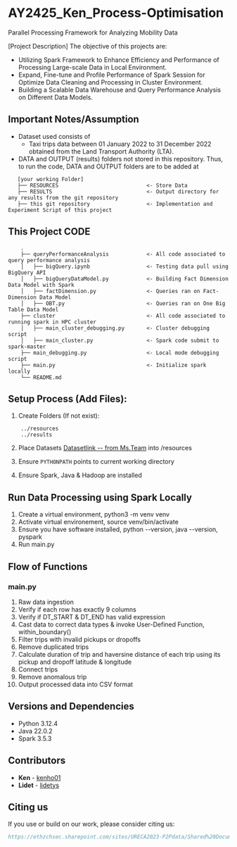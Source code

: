 # AY2425_Ken_Process-Optimisation
Parallel Processing Framework for Analyzing Mobility Data

[Project Description]
The objective of this projects are: 
- Utilizing Spark Framework to Enhance Efficiency and Performance of Processing Large-scale Data in Local Environment.
- Expand, Fine-tune and Profile Performance of Spark Session for Optimize Data Cleaning and Processing in Cluster Environment.
- Building a Scalable Data Warehouse and Query Performance Analysis on Different Data Models.


## Important Notes/Assumption
- Dataset used consists of 
    - Taxi trips data between 01 January 2022 to 31 December 2022 obtained from the Land Transport Authority (LTA).
- DATA and OUTPUT (results) folders not stored in this repository. Thus, to run the code, DATA and OUTPUT folders are to be added at 
```
   [your working Folder]
   ├── RESOURCES                            <- Store Data
   ├── RESULTS                              <- Output directory for any results from the git repository
   ├── this git repository                  <- Implementation and Experiment Script of this project 
```


## This Project CODE 
```
    .
    ├── queryPerformanceAnalysis            <- All code associated to query performance analysis 
    │   ├── bigQuery.ipynb                  <- Testing data pull using BigQuery API
    │   ├── bigQueryDataModel.py            <- Building Fact Dimension Data Model with Spark
    │   ├── factDimension.py                <- Queries ran on Fact-Dimension Data Model
    │   ├── OBT.py                          <- Queries ran on One Big Table Data Model
    ├── cluster                             <- All code associated to running spark in HPC cluster 
    │   ├── main_cluster_debugging.py       <- Cluster debugging script
    │   ├── main_cluster.py                 <- Spark code submit to spark-master
    ├── main_debugging.py                   <- Local mode debugging script
    ├── main.py                             <- Initialize spark locally
    └── README.md
```


## Setup Process (Add Files):
1. Create Folders (If not exist):
```
    ../resources
    ../results
```

2. Place Datasets [Datasetlink -- from Ms.Team](google.com) into /resources

3. Ensure `PYTHONPATH` points to current working directory

4. Ensure Spark, Java & Hadoop are installed 


## Run Data Processing using Spark Locally 
1. Create a virtual environment, python3 -m venv venv
2. Activate virtual environement, source venv/bin/activate
3. Ensure you have software installed, python --version, java --version, pyspark
4. Run main.py


## Flow of Functions
### main.py
1. Raw data ingestion 
2. Verify if each row has exactly 9 columns
3. Verify if DT_START & DT_END has valid expression
4. Cast data to correct data types & invoke User-Defined Function, within_boundary()
5. Filter trips with invalid pickups or dropoffs
6. Remove duplicated trips 
7. Calculate duration of trip and haversine distance of each trip using its pickup and dropoff latitude & longitude
8. Connect trips
9. Remove anomalous trip
10. Output processed data into CSV format

## Versions and Dependencies 
- Python 3.12.4
- Java 22.0.2
- Spark 3.5.3


## Contributors
* **Ken** - [kenho01](https://github.com/kenho01)
* **Lidet** - [lidetys](https://github.com/yslidet)


## Citing us
If you use or build on our work, please consider citing us:

```bibtex
https://ethzchsec.sharepoint.com/sites/URECA2023-P2Pdata/Shared%20Documents/Forms/AllItems.aspx?csf=1&web=1&e=cjGqCX&CID=05f04aa6%2D6f41%2D40f4%2D9c96%2D64119770521f&FolderCTID=0x0120007F6A6F89104374449309F506145AE92A&id=%2Fsites%2FURECA2023%2DP2Pdata%2FShared%20Documents%2FGeneral%2FTeam%20%2D%20Ken&viewid=8deb5145%2D267d%2D40c3%2D8a6d%2D64940906ae78
```
